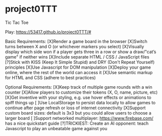 # project0TTT
Tic Tac Toe

Play: https://53417.github.io/project0TTT/#

Basic Requirements:
	[X]Render a game board in the browser
	[X]Switch turns between X and O (or whichever markers you select)
	[X]Visually display which side won if a player gets three in a row or show a draw/"cat’s game" if neither wins
	[X]Include separate HTML / CSS / JavaScript files
	[?]Stick with KISS (Keep It Simple Stupid) and DRY (Don't Repeat Yourself) principles
	[X]Use Javascript for DOM manipulation
	[X]Deploy your game online, where the rest of the world can access it
	[X]Use semantic markup for HTML and CSS (adhere to best practices)
  
Optional Requirements:
	[X]Keep track of multiple game rounds with a win counter
	[X]Allow players to customize their tokens (X, O, name, picture, etc)
	[X]Get inventive with your styling, e.g. use hover effects or animations to spiff things up
	[ ]Use LocalStorage to persist data locally to allow games to continue after page refresh or loss of internet connectivity
	[X]Support custom board sizes: default is 3x3 but you could allow users to choose a larger board
	[ ]Support networked multiplayer: https://www.firebase.com/ has a nice quickstart guide
	[?]TRICKIEST: Create an AI opponent: teach Javascript to play an unbeatable game against you
